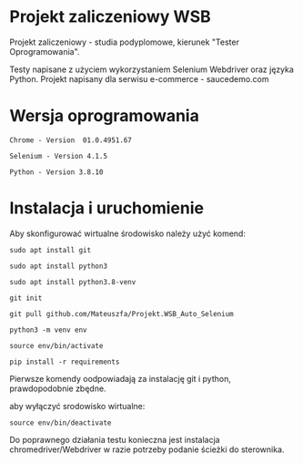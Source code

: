 # Projekt zaliczeniowy WSB

Projekt zaliczeniowy - studia podyplomowe, kierunek "Tester Oprogramowania".

Testy napisane z użyciem wykorzystaniem Selenium Webdriver oraz
języka Python. Projekt napisany dla serwisu e-commerce - saucedemo.com

# Wersja oprogramowania
```Chrome - Version  01.0.4951.67```

```Selenium - Version 4.1.5```

```Python - Version 3.8.10```


# Instalacja i uruchomienie

Aby skonfigurować wirtualne środowisko należy użyć komend:

```sudo apt install git```

```sudo apt install python3```

```sudo apt install python3.8-venv```

```git init```

```git pull github.com/Mateuszfa/Projekt.WSB_Auto_Selenium```

```python3 -m venv env```

```source env/bin/activate```

```pip install -r requirements```

Pierwsze komendy oodpowiadają za instalację git i python, prawdopodobnie zbędne.

aby wyłączyć srodowisko wirtualne:

```source env/bin/deactivate```


Do poprawnego działania testu konieczna jest instalacja chromedriver/Webdriver w razie potrzeby podanie ścieżki do sterownika.
